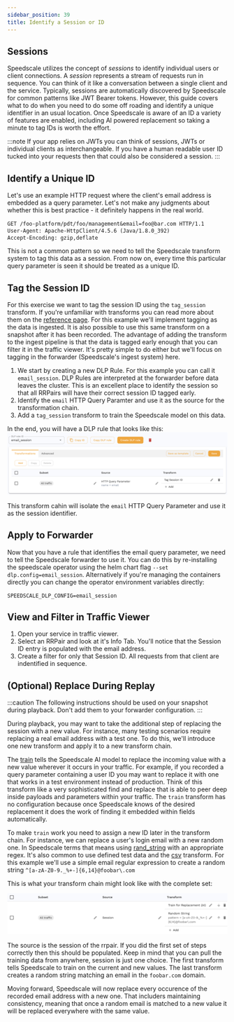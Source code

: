 ```yaml
---
sidebar_position: 39
title: Identify a Session or ID
---
```


## Sessions

Speedscale utilizes the concept of *sessions* to identify individual users or client connections. A *session* represents a stream of requests run in sequence. You can think of it like a conversation between a single client and the service. Typically, sessions are automatically discovered by Speedscale for common patterns like JWT Bearer tokens. However, this guide covers what to do when you need to do some off roading and identify a unique identifier in an usual location. Once Speedscale is aware of an ID a variety of features are enabled, including AI powered replacement so taking a minute to tag IDs is worth the effort.

:::note
If your app relies on JWTs you can think of sessions, JWTs or individual clients as interchangeable. If you have a human readable user ID tucked into your requests then that could also be considered a session.
:::

## Identify a Unique ID

Let's use an example HTTP request where the client's email address is embedded as a query parameter. Let's not make any judgments about whether this is best practice - it definitely happens in the real world.

```
GET /foo-platform/pdt/foo/management&email=foo@bar.com HTTP/1.1
User-Agent: Apache-HttpClient/4.5.6 (Java/1.8.0_392)
Accept-Encoding: gzip,deflate
```

This is not a common pattern so we need to tell the Speedscale transform system to tag this data as a session. From now on, every time this particular query parameter is seen it should be treated as a unique ID.

## Tag the Session ID

For this exercise we want to tag the session ID using the `tag_session` transform. If you're unfamiliar with transforms you can read more about them on the [reference page](../concepts/transforms.md). For this example we'll implement tagging as the data is ingested. It is also possible to use this same transform on a snapshot after it has been recorded. The advantage of adding the transform to the ingest pipeline is that the data is tagged early enough that you can filter it in the traffic viewer. It's pretty simple to do either but we'll focus on tagging in the forwarder (Speedscale's ingest system) here.

1. We start by creating a new DLP Rule. For this example you can call it `email_session`. DLP Rules are interpreted at the forwarder before data leaves the cluster. This is an excellent place to identify the session so that all RRPairs will have their correct session ID tagged early.
2. Identify the `email` HTTP Query Paramter and use it as the source for the transformation chain.
3. Add a `tag_session` transform to train the Speedscale model on this data.

In the end, you will have a DLP rule that looks like this:
![dlp rule](./identify-session/dlp_rule_complete.png)

This transform cahin will isolate the `email` HTTP Query Parameter and use it as the session identifier.

## Apply to Forwarder

Now that you have a rule that identifies the email query parameter, we need to tell the Speedscale forwarder to use it. You can do this by re-installing the speedscale operator using the helm chart flag `--set dlp.config=email_session`. Alternatively if you're managing the containers directly you can change the operator environment variables directly:

```
SPEEDSCALE_DLP_CONFIG=email_session
```

## View and Filter in Traffic Viewer

1. Open your service in traffic viewer.
2. Select an RRPair and look at it's Info Tab. You'll notice that the Session ID entry is populated with the email address.
3. Create a filter for only that Session ID. All requests from that client are indentified in sequence.

## (Optional) Replace During Replay

:::caution
The following instructions should be used on your snapshot during playback. Don't add them to your forwarder configuration.
:::

During playback, you may want to take the additional step of replacing the session with a new value. For instance, many testing scenarios require replacing a real email address with a test one. To do this, we'll introduce one new transform and apply it to a new transform chain.

The [train](../reference/transform-traffic/transforms/train.md) tells the Speedscale AI model to replace the incoming value with a new value wherever it occurs in your traffic. For example, if you recorded a query parameter containing a user ID you may want to replace it with one that works in a test environment instead of production. Think of this transform like a very sophisticated find and replace that is able to peer deep inside payloads and parameters within your traffic. The `train` transform has no configuration because once Speedscale knows of the desired replacement it does the work of finding it embedded within fields automatically.

To make `train` work you need to assign a new ID later in the transform chain. For instance, we can replace a user's login email with a new random one. In Speedscale terms that means using [rand_string](../reference/transform-traffic/transforms/rand_string.md) with an appropriate regex. It's also common to use defined test data and the [csv](../reference/transform-traffic/transforms/csv.md) transform. For this example we'll use a simple email regular expression to create a random string `^[a-zA-Z0-9._%+-]{6,14}@foobar\.com`

This is what your transform chain might look like with the complete set:

![train transform](./identify-session/transforms-w-train.png)

The source is the session of the rrpair. If you did the first set of steps correctly then this should be populated. Keep in mind that you can pull the training data from anywhere, session is just one choice. The first transform tells Speedscale to train on the current and new values. The last transform creates a random string matching an email in the `foobar.com` domain.

Moving forward, Speedscale will now replace every occurence of the recorded email address with a new one. That includers maintaining consistency, meaning that once a random email is matched to a new value it will be replaced everywhere with the same value.